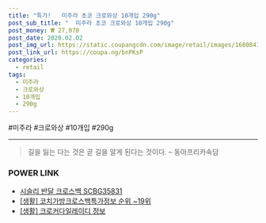 ```yaml
--- 
title: "특가!   미주라 초코 크로와상 10개입 290g" 
post_sub_title: "  미주라 초코 크로와상 10개입 290g" 
post_money: ₩ 27,070 
post_date: 2020.02.02 
post_img_url: https://static.coupangcdn.com/image/retail/images/168084112966619-b083bfd6-2165-4ce5-b338-d1274c441628.jpg 
post_link_url: https://coupa.ng/bnPKsP 
categories: 
  - retail 
tags: 
  - 미주라 
  - 크로와상 
  - 10개입 
  - 290g 
--- 
```

  #미주라 #크로와상 #10개입 #290g 
<hr> 

> 길을 잃는 다는 것은 곧 길을 알게 된다는 것이다. – 동아프리카속담 


### POWER LINK

* <a href="https://blog.naver.com/sakai111/221777843206" target="_blank">시슬리 반달 크로스백 SCBG35831</a>
* <a href="https://blog.naver.com/fasyy4321/221770859909" target="_blank"> [생활] 코치가방크로스백특가정보 순위 ~19위</a>
* <a href="https://blog.naver.com/santokki14/221764137758" target="_blank"> [생활] 크로커다일레이디 정보 </a>
